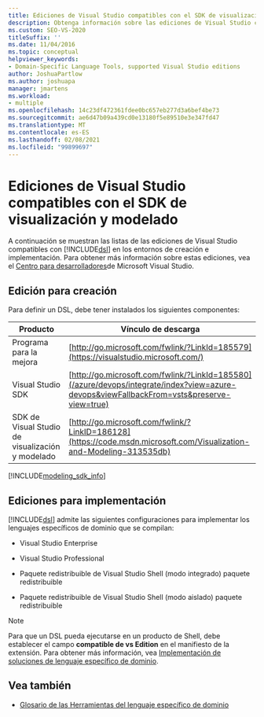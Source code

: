 ```yaml
---
title: Ediciones de Visual Studio compatibles con el SDK de visualización y modelado
description: Obtenga información sobre las ediciones de Visual Studio compatibles con las herramientas de DSL en los entornos de creación e implementación.
ms.custom: SEO-VS-2020
titleSuffix: ''
ms.date: 11/04/2016
ms.topic: conceptual
helpviewer_keywords:
- Domain-Specific Language Tools, supported Visual Studio editions
author: JoshuaPartlow
ms.author: joshuapa
manager: jmartens
ms.workload:
- multiple
ms.openlocfilehash: 14c23df472361fdee0bc657eb277d3a6bef4be73
ms.sourcegitcommit: ae6d47b09a439cd0e13180f5e89510e3e347fd47
ms.translationtype: MT
ms.contentlocale: es-ES
ms.lasthandoff: 02/08/2021
ms.locfileid: "99899697"
---
```

# <a name="supported-visual-studio-editions-for-visualization--modeling-sdk"></a>Ediciones de Visual Studio compatibles con el SDK de visualización y modelado

A continuación se muestran las listas de las ediciones de Visual Studio compatibles con [!INCLUDE[dsl](../modeling/includes/dsl_md.md)] en los entornos de creación e implementación. Para obtener más información sobre estas ediciones, vea el [Centro para desarrolladores](https://visualstudio.microsoft.com/)de Microsoft Visual Studio.

## <a name="authoring-edition"></a>Edición para creación

Para definir un DSL, debe tener instalados los siguientes componentes:

|Producto|Vínculo de descarga|
|-|-|
|Programa para la mejora|[http://go.microsoft.com/fwlink/?LinkId=185579](https://visualstudio.microsoft.com/)|
|Visual Studio SDK|[http://go.microsoft.com/fwlink/?LinkId=185580](/azure/devops/integrate/index?view=azure-devops&viewFallbackFrom=vsts&preserve-view=true)|
|SDK de Visual Studio de visualización y modelado|[http://go.microsoft.com/fwlink/?LinkID=186128](https://code.msdn.microsoft.com/Visualization-and-Modeling-313535db)|

[!INCLUDE[modeling_sdk_info](includes/modeling_sdk_info.md)]

## <a name="deployment-editions"></a>Ediciones para implementación

[!INCLUDE[dsl](../modeling/includes/dsl_md.md)] admite las siguientes configuraciones para implementar los lenguajes específicos de dominio que se compilan:

- Visual Studio Enterprise

- Visual Studio Professional

- Paquete redistribuible de Visual Studio Shell (modo integrado) paquete redistribuible

- Paquete redistribuible de Visual Studio Shell (modo aislado) paquete redistribuible

> [!NOTE]
> Para que un DSL pueda ejecutarse en un producto de Shell, debe establecer el campo **compatible de vs Edition** en el manifiesto de la extensión. Para obtener más información, vea [Implementación de soluciones de lenguaje específico de dominio](msi-and-vsix-deployment-of-a-dsl.md).

## <a name="see-also"></a>Vea también

- [Glosario de las Herramientas del lenguaje específico de dominio](/previous-versions/bb126564(v=vs.100))